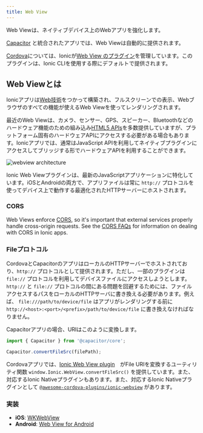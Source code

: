 ```yaml
---
title: Web View
---
```


<head>
  <title>Capacitor Web View for iOS and Android Apps - Ionic Framework</title>
  <meta
    name="description"
    content="What is a Web View? Web Views are a full screen and full-powered web browser. Read to learn more about Capacitor Web View on Ionic Framework apps."
  />
</head>

Web Viewは、ネイティブデバイス上のWebアプリを強化します。

[Capacitor](../reference/glossary.md#capacitor) と統合されたアプリでは、Web Viewは自動的に提供されます。

[Cordova](../reference/glossary.md#cordova)については、Ionicが<a href="https://github.com/ionic-team/cordova-plugin-ionic-webview" target="_blank">Web View のプラグイン</a>を管理しています。このプラグインは、Ionic CLIを使用する際にデフォルトで提供されます。

## Web Viewとは

Ionicアプリは[Web技術](../reference/glossary.md#web-standards)をつかって構築され、フルスクリーンでの表示、Webブラウザのすべての機能が使えるWeb Viewを使ってレンダリングされます。

最近のWeb Viewは、カメラ、センサー、GPS、スピーカー、Bluetoothなどのハードウェア機能のための組み込み<a href="https://whatwebcando.today" target="_blank">HTML5 APIs</a>を多数提供していますが、プラットフォーム固有のハードウェアAPIにアクセスする必要がある場合もあります。Ionicアプリでは、通常はJavaScript APIを利用してネイティブプラグインにアクセスしてブリッジする形でハードウェアAPIを利用することができます。

![webview architecture](/img/building/webview-architecture.png)

Ionic Web Viewプラグインは、最新のJavaScriptアプリケーションに特化しています。iOSとAndroidの両方で、アプリファイルは常に `http://` プロトコルを使ってデバイス上で動作する最適化されたHTTPサーバーにホストされます。

### CORS

Web Views enforce [CORS](../reference/glossary.md#cors), so it's important that external services properly handle cross-origin requests. See the [CORS FAQs](../troubleshooting/cors.md) for information on dealing with CORS in Ionic apps.

### Fileプロトコル

CordovaとCapacitorのアプリはローカルのHTTPサーバーでホストされており、`http://` プロトコルとして提供されます。ただし、一部のプラグインは `file://` プロトコルを利用してデバイスファイルにアクセスしようとします。`http://` と `file://` プロトコルの間にある問題を回避するためには、ファイルアクセスするパスをローカルのHTTPサーバに書き換える必要があります。例えば、 `file:///path/to/device/file` はアプリがレンダリングする前に `http://<host>:<port>/<prefix>/path/to/device/file` に書き換えなければなりません。

Capacitorアプリの場合、URIはこのように変換します。

```javascript
import { Capacitor } from '@capacitor/core';

Capacitor.convertFileSrc(filePath);
```

Cordovaアプリでは、[Ionic Web View plugin](https://github.com/ionic-team/cordova-plugin-ionic-webview)　がFile URIを変換するユーティリティ関数 `window.Ionic.WebView.convertFileSrc()` を提供しています。また、対応するIonic Nativeプラグインもあります。また、対応するIonic Nativeプラグインとして [`@awesome-cordova-plugins/ionic-webview`](../native/ionic-webview.md) があります。

### 実装

- **iOS**: <a href="https://developer.apple.com/documentation/webkit/wkwebview" target="_blank">WKWebView</a>
- **Android**: <a href="https://developer.chrome.com/multidevice/webview/overview" target="_blank">Web View for Android</a>
